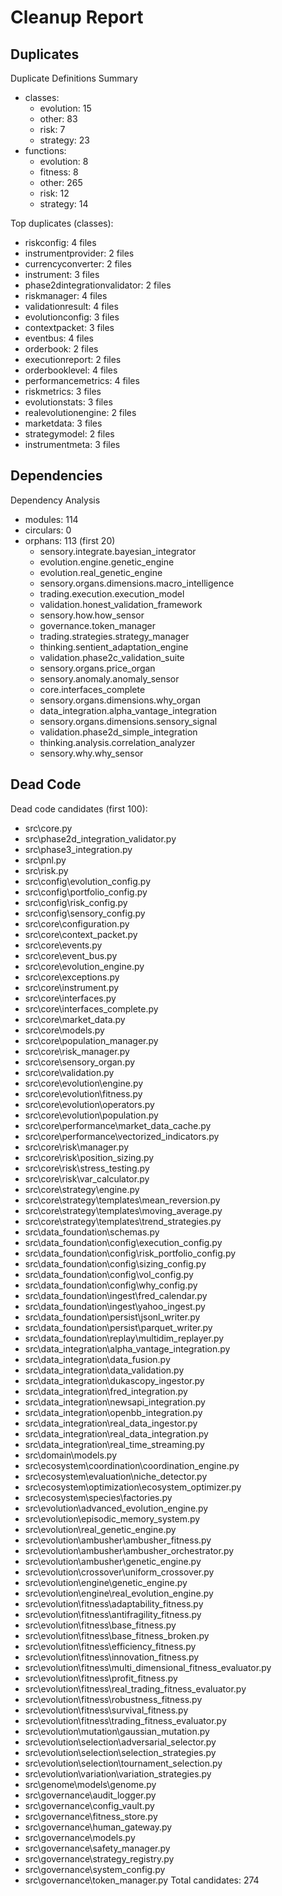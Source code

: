 # Cleanup Report

## Duplicates


Duplicate Definitions Summary
- classes:
  - evolution: 15
  - other: 83
  - risk: 7
  - strategy: 23
- functions:
  - evolution: 8
  - fitness: 8
  - other: 265
  - risk: 12
  - strategy: 14

Top duplicates (classes):
- riskconfig: 4 files
- instrumentprovider: 2 files
- currencyconverter: 2 files
- instrument: 3 files
- phase2dintegrationvalidator: 2 files
- riskmanager: 4 files
- validationresult: 4 files
- evolutionconfig: 3 files
- contextpacket: 3 files
- eventbus: 4 files
- orderbook: 2 files
- executionreport: 2 files
- orderbooklevel: 4 files
- performancemetrics: 4 files
- riskmetrics: 3 files
- evolutionstats: 3 files
- realevolutionengine: 2 files
- marketdata: 3 files
- strategymodel: 2 files
- instrumentmeta: 3 files


## Dependencies


Dependency Analysis
- modules: 114
- circulars: 0
- orphans: 113 (first 20)
  *  sensory.integrate.bayesian_integrator
  *  evolution.engine.genetic_engine
  *  evolution.real_genetic_engine
  *  sensory.organs.dimensions.macro_intelligence
  *  trading.execution.execution_model
  *  validation.honest_validation_framework
  *  sensory.how.how_sensor
  *  governance.token_manager
  *  trading.strategies.strategy_manager
  *  thinking.sentient_adaptation_engine
  *  validation.phase2c_validation_suite
  *  sensory.organs.price_organ
  *  sensory.anomaly.anomaly_sensor
  *  core.interfaces_complete
  *  sensory.organs.dimensions.why_organ
  *  data_integration.alpha_vantage_integration
  *  sensory.organs.dimensions.sensory_signal
  *  validation.phase2d_simple_integration
  *  thinking.analysis.correlation_analyzer
  *  sensory.why.why_sensor


## Dead Code


Dead code candidates (first 100):
-  src\core.py
-  src\phase2d_integration_validator.py
-  src\phase3_integration.py
-  src\pnl.py
-  src\risk.py
-  src\config\evolution_config.py
-  src\config\portfolio_config.py
-  src\config\risk_config.py
-  src\config\sensory_config.py
-  src\core\configuration.py
-  src\core\context_packet.py
-  src\core\events.py
-  src\core\event_bus.py
-  src\core\evolution_engine.py
-  src\core\exceptions.py
-  src\core\instrument.py
-  src\core\interfaces.py
-  src\core\interfaces_complete.py
-  src\core\market_data.py
-  src\core\models.py
-  src\core\population_manager.py
-  src\core\risk_manager.py
-  src\core\sensory_organ.py
-  src\core\validation.py
-  src\core\evolution\engine.py
-  src\core\evolution\fitness.py
-  src\core\evolution\operators.py
-  src\core\evolution\population.py
-  src\core\performance\market_data_cache.py
-  src\core\performance\vectorized_indicators.py
-  src\core\risk\manager.py
-  src\core\risk\position_sizing.py
-  src\core\risk\stress_testing.py
-  src\core\risk\var_calculator.py
-  src\core\strategy\engine.py
-  src\core\strategy\templates\mean_reversion.py
-  src\core\strategy\templates\moving_average.py
-  src\core\strategy\templates\trend_strategies.py
-  src\data_foundation\schemas.py
-  src\data_foundation\config\execution_config.py
-  src\data_foundation\config\risk_portfolio_config.py
-  src\data_foundation\config\sizing_config.py
-  src\data_foundation\config\vol_config.py
-  src\data_foundation\config\why_config.py
-  src\data_foundation\ingest\fred_calendar.py
-  src\data_foundation\ingest\yahoo_ingest.py
-  src\data_foundation\persist\jsonl_writer.py
-  src\data_foundation\persist\parquet_writer.py
-  src\data_foundation\replay\multidim_replayer.py
-  src\data_integration\alpha_vantage_integration.py
-  src\data_integration\data_fusion.py
-  src\data_integration\data_validation.py
-  src\data_integration\dukascopy_ingestor.py
-  src\data_integration\fred_integration.py
-  src\data_integration\newsapi_integration.py
-  src\data_integration\openbb_integration.py
-  src\data_integration\real_data_ingestor.py
-  src\data_integration\real_data_integration.py
-  src\data_integration\real_time_streaming.py
-  src\domain\models.py
-  src\ecosystem\coordination\coordination_engine.py
-  src\ecosystem\evaluation\niche_detector.py
-  src\ecosystem\optimization\ecosystem_optimizer.py
-  src\ecosystem\species\factories.py
-  src\evolution\advanced_evolution_engine.py
-  src\evolution\episodic_memory_system.py
-  src\evolution\real_genetic_engine.py
-  src\evolution\ambusher\ambusher_fitness.py
-  src\evolution\ambusher\ambusher_orchestrator.py
-  src\evolution\ambusher\genetic_engine.py
-  src\evolution\crossover\uniform_crossover.py
-  src\evolution\engine\genetic_engine.py
-  src\evolution\engine\real_evolution_engine.py
-  src\evolution\fitness\adaptability_fitness.py
-  src\evolution\fitness\antifragility_fitness.py
-  src\evolution\fitness\base_fitness.py
-  src\evolution\fitness\base_fitness_broken.py
-  src\evolution\fitness\efficiency_fitness.py
-  src\evolution\fitness\innovation_fitness.py
-  src\evolution\fitness\multi_dimensional_fitness_evaluator.py
-  src\evolution\fitness\profit_fitness.py
-  src\evolution\fitness\real_trading_fitness_evaluator.py
-  src\evolution\fitness\robustness_fitness.py
-  src\evolution\fitness\survival_fitness.py
-  src\evolution\fitness\trading_fitness_evaluator.py
-  src\evolution\mutation\gaussian_mutation.py
-  src\evolution\selection\adversarial_selector.py
-  src\evolution\selection\selection_strategies.py
-  src\evolution\selection\tournament_selection.py
-  src\evolution\variation\variation_strategies.py
-  src\genome\models\genome.py
-  src\governance\audit_logger.py
-  src\governance\config_vault.py
-  src\governance\fitness_store.py
-  src\governance\human_gateway.py
-  src\governance\models.py
-  src\governance\safety_manager.py
-  src\governance\strategy_registry.py
-  src\governance\system_config.py
-  src\governance\token_manager.py
Total candidates: 274
